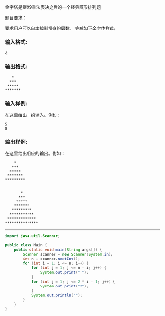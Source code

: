 金字塔是继99乘法表决之后的一个经典图形排列题

题目要求：

要求用户可以自主控制塔身的层数， 完成如下金字体样式;

### 输入格式:

4

### 输出格式:

```
   *
  ***
 *****
*******
```

### 输入样例:

在这里给出一组输入。例如：

```in
5
8
```

### 输出样例:

在这里给出相应的输出。例如：

```out
    *
   ***
  *****
 *******
*********


       *
      ***
     *****
    *******
   *********
  ***********
 *************
***************
```

***

```java
import java.util.Scanner;

public class Main {
	public static void main(String args[]) {
        Scanner scanner = new Scanner(System.in);
        int n = scanner.nextInt();
        for (int i = 1; i <= n; i++) {
			for (int j = 1; j <= n - i; j++) {
				System.out.print(" ");
			}
			for (int j = 1; j <= 2 * i - 1; j++) {
				System.out.print("*");
			}
			System.out.println("");
		}
	}
}
```


